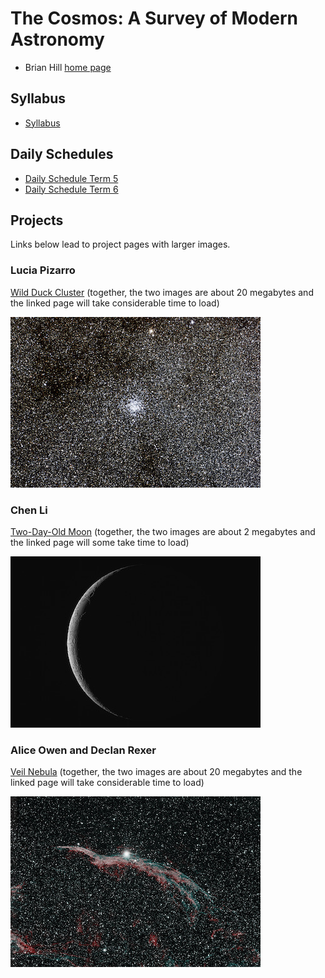 # The Cosmos: A Survey of Modern Astronomy

* Brian Hill [home page](/)

## Syllabus

* [Syllabus](./AstronomySyllabus.pdf)

## Daily Schedules

* [Daily Schedule Term 5](./daily_schedule_term_5.html)
* [Daily Schedule Term 6](./daily_schedule_term_6.html)

## Projects

Links below lead to project pages with larger images.

### Lucia Pizarro

[Wild Duck Cluster](./projects/WildDuckCluster.html) (together, the two images are about 20 megabytes and the linked page will take considerable time to load)

[![Wild Duck Thumbnail](./projects/LuciaWildDuckThumbnail.jpeg)](./projects/WildDuckCluster.html)

### Chen Li

[Two-Day-Old Moon](./projects/TwoDayOldMoon.html) (together, the two images are about 2 megabytes and the linked page will some take time to load)

[![Two-Day-Old Moon Thumbnail](./projects/ChenTwoDayOldMoonThumbnail.jpeg)](./projects/TwoDayOldMoon.html)

### Alice Owen and Declan Rexer

[Veil Nebula](./projects/VeilNebula.html) (together, the two images are about 20 megabytes and the linked page will take considerable time to load)

[![AliceDeclanVeilThumbnail](./projects/AliceDeclanVeilThumbnail.jpeg)](./projects/VeilNebula.html)
